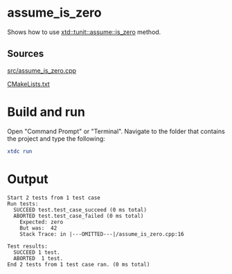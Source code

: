# assume_is_zero

Shows how to use [xtd::tunit::assume::is_zero](https://gammasoft71.github.io/xtd/reference_guides/latest/classxtd_1_1tunit_1_1assume.html#a0383fc973d1fcc289da4b2573cdaaefb) method.

## Sources

[src/assume_is_zero.cpp](src/assume_is_zero.cpp)

[CMakeLists.txt](CMakeLists.txt)

# Build and run

Open "Command Prompt" or "Terminal". Navigate to the folder that contains the project and type the following:

```cmake
xtdc run
```

# Output

```
Start 2 tests from 1 test case
Run tests:
  SUCCEED test.test_case_succeed (0 ms total)
  ABORTED test.test_case_failed (0 ms total)
    Expected: zero
    But was:  42
    Stack Trace: in |---OMITTED---|/assume_is_zero.cpp:16

Test results:
  SUCCEED 1 test.
  ABORTED  1 test.
End 2 tests from 1 test case ran. (0 ms total)
```
